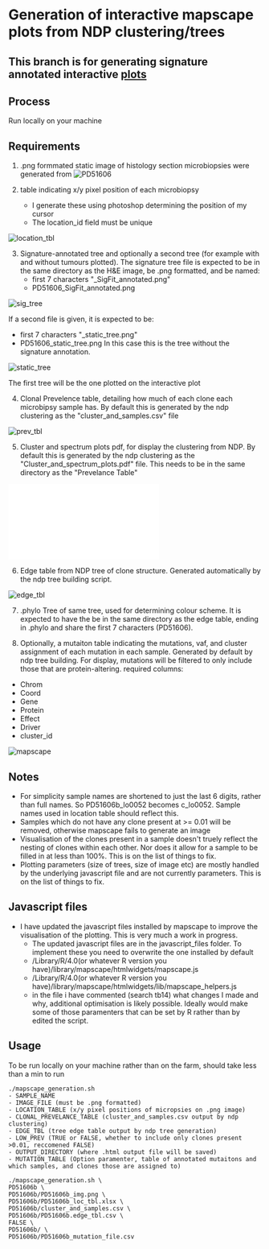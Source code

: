 # Generation of interactive mapscape plots from NDP clustering/trees

## This branch is for generating signature annotated interactive [plots](example/PD39939_GitLab_example_mapscape_220425.html)

## Process
Run locally on your machine

## Requirements
 1. .png formmated static image of histology section microbiopsies were generated from 
![PD51606](PD51606b/PD51606b_img.png "H&E Image")

2. table indicating x/y pixel position of each microbiopsy
    - I generate these using photoshop determining the position of my cursor
    - The location_id field must be unique

![location_tbl](example_images/location_table_img.png "Location_Table") 

3. Signature-annotated tree and optionally a second tree (for example with and without tumours plotted). The signature tree file is expected to be in the same directory as the H&E image, be .png formatted, and be named:
    - first 7 characters "_SigFit_annotated.png"
    - PD51606_SigFit_annotated.png

![sig_tree](PD51606b/PD51606_SigFit_annotated.png "Signature Tree")

If a second file is given, it is expected to be:
- first 7 characters "_static_tree.png"
- PD51606_static_tree.png
In this case this is the tree without the signature annotation.

![static_tree](PD51606b/PD51606_static_tree.png "Static Tree")

The first tree will be the one plotted on the interactive plot

4.  Clonal Prevelence table, detailing how much of each clone each microbipsy sample has. By default this is generated by the ndp clustering as the "cluster_and_samples.csv" file

![prev_tbl](example_images/clonal_prev.png "Prevelence_Table") 

5.  Cluster and spectrum plots pdf, for display the clustering from NDP. By default this is generated by the ndp clustering as the "Cluster_and_spectrum_plots.pdf" file. This needs to be in the same directory as the "Prevelance Table"

![clust_spec](PD51606b/Cluster_and_spectrum_plots.pdf "Cluster and Spectrum")

6. Edge table from NDP tree of clone structure. Generated automatically by the ndp tree building script.

![edge_tbl](example_images/edge_tbl.png "Edge_Table") 

7. .phylo Tree of same tree, used for determining colour scheme. It is expected to have the be in the same directory as the edge table, ending in .phylo and share the first 7 characters (PD51606). 

8. Optionally, a mutaiton table indicating the mutations, vaf, and cluster assignment of each mutation in each sample. Generated by default by ndp tree building. For display, mutations will be filtered to only include those that are protein-altering. 
required columns:
- Chrom
- Coord
- Gene
- Protein
- Effect 
- Driver
- cluster_id

![mapscape](example_images/mapscape.png "Mapscape") 

## Notes
- For simplicity sample names are shortened to just the last 6 digits, rather than full names. So PD51606b_lo0052 becomes c_lo0052. Sample names used in location table should reflect this.
- Samples which do not have any clone present at >= 0.01 will be removed, otherwise mapscape fails to generate an image
- Visualisation of the clones present in a sample doesn't truely reflect the nesting of clones within each other. Nor does it allow for a sample to be filled in at less than 100%. This is on the list of things to fix.
- Plotting parameters (size of trees, size of image etc) are mostly handled by the underlying javascript file and are not currently parameters. This is on the list of things to fix. 

## Javascript files
- I have updated the javascript files installed by mapscape to improve the visualisation of the plotting. This is very much a work in progress. 
    - The updated javascript files are in the javascript_files folder. To implement these you need to overwrite the one installed by default
    - /Library/R/4.0(or whatever R version you have)/library/mapscape/htmlwidgets/mapscape.js
    - /Library/R/4.0(or whatever R version you have)/library/mapscape/htmlwidgets/lib/mapscape_helpers.js
    - in the file i have commented (search tb14) what changes I made and why, additional optimisation is likely possible. Ideally would make some of those paramenters that can be set by R rather than by edited the script.

## Usage
To be run locally on your machine rather than on the farm, should take less than a min to run

```
./mapscape_generation.sh
- SAMPLE_NAME
- IMAGE_FILE (must be .png formatted)
- LOCATION_TABLE (x/y pixel positions of micropsies on .png image)
- CLONAL_PREVELANCE_TABLE (cluster_and_samples.csv output by ndp clustering)
- EDGE_TBL (tree edge table output by ndp tree generation)
- LOW_PREV (TRUE or FALSE, whether to include only clones present >0.01, reccomened FALSE)
- OUTPUT_DIRECTORY (where .html output file will be saved)
- MUTATION_TABLE (Option paramenter, table of annotated mutaitons and which samples, and clones those are assigned to)
```
```
./mapscape_generation.sh \
PD51606b \
PD51606b/PD51606b_img.png \
PD51606b/PD51606b_loc_tbl.xlsx \
PD51606b/cluster_and_samples.csv \
PD51606b/PD51606b.edge_tbl.csv \
FALSE \
PD51606b/ \
PD51606b/PD51606b_mutation_file.csv
```